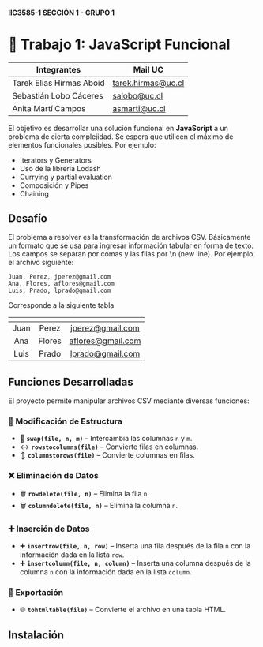 #### IIC3585-1 SECCIÓN 1 - GRUPO 1
# 🤖 Trabajo 1: JavaScript Funcional

| Integrantes | Mail UC |
|-|-|
| Tarek Elías Hirmas Aboid | tarek.hirmas@uc.cl |
| Sebastián Lobo Cáceres | salobo@uc.cl|
| Anita Martí Campos | asmarti@uc.cl |

El objetivo es desarrollar una solución funcional en **JavaScript** a un problema de cierta complejidad. Se espera que utilicen el máximo de elementos funcionales posibles. Por ejemplo:

* Iterators y Generators
* Uso de la librería Lodash
* Currying y partial evaluation
* Composición y Pipes
* Chaining

## Desafío

El problema a resolver es la transformación de archivos CSV.  Básicamente un formato que se usa para ingresar información tabular en forma de texto. Los campos se separan por comas y las filas por \n (new line). Por ejemplo, el archivo siguiente:

```
Juan, Perez, jperez@gmail.com
Ana, Flores, aflores@gmail.com
Luis, Prado, lprado@gmail.com
```

Corresponde a la siguiente tabla


| <!-- -->     | <!-- -->         | <!-- -->       |
|:------------:|:-----------------:|:-------------:|
|Juan | Perez  | jperez@gmail.com  |
|Ana  | Flores | aflores@gmail.com |
|Luis | Prado  | lprado@gmail.com  |


## Funciones Desarrolladas

El proyecto permite manipular archivos CSV mediante diversas funciones:  

### 🔄 Modificación de Estructura  
- 🔀 **`swap(file, n, m)`** – Intercambia las columnas `n` y `m`.  
- ↔️ **`rowstocolumns(file)`** – Convierte filas en columnas.  
- ↕️ **`columnstorows(file)`** – Convierte columnas en filas.  

### ❌ Eliminación de Datos  
- 🗑️ **`rowdelete(file, n)`** – Elimina la fila `n`.  
- 🗑️ **`columndelete(file, n)`** – Elimina la columna `n`.  

### ➕ Inserción de Datos  
- ➕ **`insertrow(file, n, row)`** – Inserta una fila después de la fila `n` con la información dada en la lista `row`.  
- ➕ **`insertcolumn(file, n, column)`** – Inserta una columna después de la columna `n` con la información dada en la lista `column`.  

### 📄 Exportación  
- 🌐 **`tohtmltable(file)`** – Convierte el archivo en una tabla HTML.  



## Instalación

